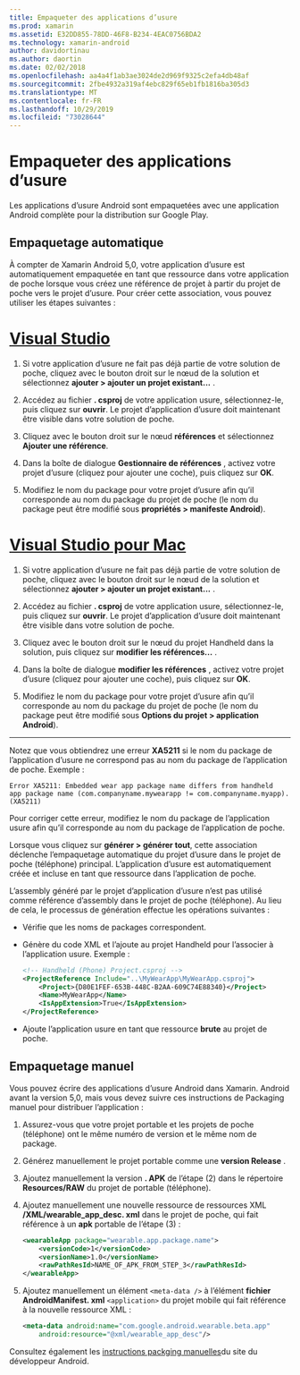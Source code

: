 ```yaml
---
title: Empaqueter des applications d’usure
ms.prod: xamarin
ms.assetid: E32DD855-78DD-46F8-B234-4EAC0756BDA2
ms.technology: xamarin-android
author: davidortinau
ms.author: daortin
ms.date: 02/02/2018
ms.openlocfilehash: aa4a4f1ab3ae3024de2d969f9325c2efa4db48af
ms.sourcegitcommit: 2fbe4932a319af4ebc829f65eb1fb1816ba305d3
ms.translationtype: MT
ms.contentlocale: fr-FR
ms.lasthandoff: 10/29/2019
ms.locfileid: "73028644"
---
```

# <a name="packaging-wear-apps"></a>Empaqueter des applications d’usure

Les applications d’usure Android sont empaquetées avec une application Android complète pour la distribution sur Google Play. 

## <a name="automatic-packaging"></a>Empaquetage automatique

À compter de Xamarin Android 5,0, votre application d’usure est automatiquement empaquetée en tant que ressource dans votre application de poche lorsque vous créez une référence de projet à partir du projet de poche vers le projet d’usure. Pour créer cette association, vous pouvez utiliser les étapes suivantes : 

# <a name="visual-studiotabwindows"></a>[Visual Studio](#tab/windows)

1. Si votre application d’usure ne fait pas déjà partie de votre solution de poche, cliquez avec le bouton droit sur le nœud de la solution et sélectionnez **ajouter > ajouter un projet existant...** .

2. Accédez au fichier **. csproj** de votre application usure, sélectionnez-le, puis cliquez sur **ouvrir**. Le projet d’application d’usure doit maintenant être visible dans votre solution de poche.

3. Cliquez avec le bouton droit sur le nœud **références** et sélectionnez **Ajouter une référence**.

4. Dans la boîte de dialogue **Gestionnaire de références** , activez votre projet d’usure (cliquez pour ajouter une coche), puis cliquez sur **OK**.

5. Modifiez le nom du package pour votre projet d’usure afin qu’il corresponde au nom du package du projet de poche (le nom du package peut être modifié sous **propriétés > manifeste Android**).

# <a name="visual-studio-for-mactabmacos"></a>[Visual Studio pour Mac](#tab/macos)

1. Si votre application d’usure ne fait pas déjà partie de votre solution de poche, cliquez avec le bouton droit sur le nœud de la solution et sélectionnez **ajouter > ajouter un projet existant...** .

2. Accédez au fichier **. csproj** de votre application usure, sélectionnez-le, puis cliquez sur **ouvrir**. Le projet d’application d’usure doit maintenant être visible dans votre solution de poche.

3. Cliquez avec le bouton droit sur le nœud du projet Handheld dans la solution, puis cliquez sur **modifier les références...** .

4. Dans la boîte de dialogue **modifier les références** , activez votre projet d’usure (cliquez pour ajouter une coche), puis cliquez sur **OK**.

5. Modifiez le nom du package pour votre projet d’usure afin qu’il corresponde au nom du package du projet de poche (le nom du package peut être modifié sous **Options du projet > application Android**).

-----

Notez que vous obtiendrez une erreur **XA5211** si le nom du package de l’application d’usure ne correspond pas au nom du package de l’application de poche. Exemple :

```shell
Error XA5211: Embedded wear app package name differs from handheld 
app package name (com.companyname.mywearapp != com.companyname.myapp). (XA5211)
```

Pour corriger cette erreur, modifiez le nom du package de l’application usure afin qu’il corresponde au nom du package de l’application de poche.

Lorsque vous cliquez sur **générer > générer tout**, cette association déclenche l’empaquetage automatique du projet d’usure dans le projet de poche (téléphone) principal. L’application d’usure est automatiquement créée et incluse en tant que ressource dans l’application de poche.

L’assembly généré par le projet d’application d’usure n’est pas utilisé comme référence d’assembly dans le projet de poche (téléphone). Au lieu de cela, le processus de génération effectue les opérations suivantes :

- Vérifie que les noms de packages correspondent. 

- Génère du code XML et l’ajoute au projet Handheld pour l’associer à l’application usure. Exemple : 

    ```xml
    <!-- Handheld (Phone) Project.csproj -->
    <ProjectReference Include="..\MyWearApp\MyWearApp.csproj">
        <Project>{D80E1FEF-653B-448C-B2AA-609C74E88340}</Project>
        <Name>MyWearApp</Name>
        <IsAppExtension>True</IsAppExtension>
    </ProjectReference>
    ```

- Ajoute l’application usure en tant que ressource **brute** au projet de poche. 

## <a name="manual-packaging"></a>Empaquetage manuel

Vous pouvez écrire des applications d’usure Android dans Xamarin. Android avant la version 5,0, mais vous devez suivre ces instructions de Packaging manuel pour distribuer l’application : 

1. Assurez-vous que votre projet portable et les projets de poche (téléphone) ont le même numéro de version et le même nom de package.

2. Générez manuellement le projet portable comme une **version Release** .

3. Ajoutez manuellement la version **. APK** de l’étape (2) dans le répertoire **Resources/RAW** du projet de portable (téléphone).

4. Ajoutez manuellement une nouvelle ressource de ressources XML **/XML/wearable_app_desc. xml** dans le projet de poche, qui fait référence à un **apk** portable de l’étape (3) :

    ```xml
    <wearableApp package="wearable.app.package.name">
        <versionCode>1</versionCode>
        <versionName>1.0</versionName>
        <rawPathResId>NAME_OF_APK_FROM_STEP_3</rawPathResId>
    </wearableApp>
    ```

5. Ajoutez manuellement un élément `<meta-data />` à l’élément **fichier AndroidManifest. xml** `<application>` du projet mobile qui fait référence à la nouvelle ressource XML :

    ```xml
    <meta-data android:name="com.google.android.wearable.beta.app"
        android:resource="@xml/wearable_app_desc"/>
    ```

Consultez également les [instructions packging manuelles](https://developer.android.com/training/wearables/apps/packaging.html#PackageManually)du site du développeur Android.
